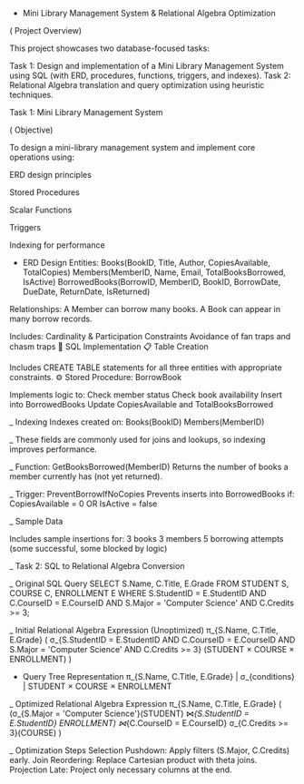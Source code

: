 * Mini Library Management System & Relational Algebra Optimization

( Project Overview)

This project showcases two database-focused tasks:

Task 1: Design and implementation of a Mini Library Management System using SQL (with ERD, procedures, functions, triggers, and indexes). Task 2: Relational Algebra translation and query optimization using heuristic techniques.

 Task 1: Mini Library Management System

( Objective)

To design a mini-library management system and implement core operations using:

ERD design principles

Stored Procedures

Scalar Functions

Triggers

Indexing for performance

* ERD Design Entities: Books(BookID, Title, Author, CopiesAvailable, TotalCopies) Members(MemberID, Name, Email, TotalBooksBorrowed, IsActive) BorrowedBooks(BorrowID, MemberID, BookID, BorrowDate, DueDate, ReturnDate, IsReturned)

Relationships: A Member can borrow many books. A Book can appear in many borrow records.

Includes: Cardinality & Participation Constraints Avoidance of fan traps and chasm traps 🧩 SQL Implementation 📋 Table Creation

Includes CREATE TABLE statements for all three entities with appropriate constraints. ⚙ Stored Procedure: BorrowBook

Implements logic to: Check member status Check book availability Insert into BorrowedBooks Update CopiesAvailable and TotalBooksBorrowed

_ Indexing Indexes created on: Books(BookID) Members(MemberID)

_ These fields are commonly used for joins and lookups, so indexing improves performance.

_ Function: GetBooksBorrowed(MemberID) Returns the number of books a member currently has (not yet returned).

_ Trigger: PreventBorrowIfNoCopies Prevents inserts into BorrowedBooks if: CopiesAvailable = 0 OR IsActive = false

_ Sample Data

Includes sample insertions for: 3 books 3 members 5 borrowing attempts (some successful, some blocked by logic)

_ Task 2: SQL to Relational Algebra Conversion

_ Original SQL Query SELECT S.Name, C.Title, E.Grade FROM STUDENT S, COURSE C, ENROLLMENT E WHERE S.StudentID = E.StudentID AND C.CourseID = E.CourseID AND S.Major = 'Computer Science' AND C.Credits >= 3;

_ Initial Relational Algebra Expression (Unoptimized) π_{S.Name, C.Title, E.Grade} ( σ_{S.StudentID = E.StudentID AND C.CourseID = E.CourseID AND S.Major = 'Computer Science' AND C.Credits >= 3} (STUDENT × COURSE × ENROLLMENT) )

- Query Tree Representation π_{S.Name, C.Title, E.Grade} | σ_{conditions} | STUDENT × COURSE × ENROLLMENT

_ Optimized Relational Algebra Expression π_{S.Name, C.Title, E.Grade} ( (σ_{S.Major = 'Computer Science'}(STUDENT) ⋈_{S.StudentID = E.StudentID} ENROLLMENT) ⋈_{C.CourseID = E.CourseID} σ_{C.Credits >= 3}(COURSE) )

_ Optimization Steps Selection Pushdown: Apply filters (S.Major, C.Credits) early. Join Reordering: Replace Cartesian product with theta joins. Projection Late: Project only necessary columns at the end.
